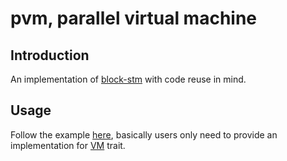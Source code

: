 # pvm, parallel virtual machine

## Introduction

An implementation of [block-stm](https://arxiv.org/pdf/2203.06871.pdf) with code reuse in mind.

## Usage

Follow the example [here](https://github.com/zhiqiangxu/pvm-rs/blob/3ca373a2df69cb6ee0928253cb76bade0beb372d/src/main.rs), basically users only need to provide an implementation for [VM](https://github.com/zhiqiangxu/pvm-rs/blob/3ca373a2df69cb6ee0928253cb76bade0beb372d/src/types.rs#L65) trait.